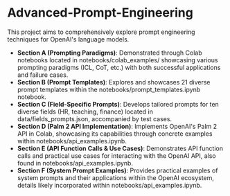 # Advanced-Prompt-Engineering

This project aims to comprehensively explore prompt engineering techniques for OpenAI's language models.

- **Section A (Prompting Paradigms)**: Demonstrated through Colab notebooks located in notebooks/colab_examples/ showcasing various prompting paradigms (ICL, CoT, etc.) with both successful applications and failure cases.
- **Section B (Prompt Templates)**: Explores and showcases 21 diverse prompt templates within the notebooks/prompt_templates.ipynb notebook.
- **Section C (Field-Specific Prompts)**: Develops tailored prompts for ten diverse fields (HR, teaching, finance) located in data/fields_prompts.json, accompanied by test cases.
- **Section D (Palm 2 API Implementation)**: Implements OpenAI's Palm 2 API in Colab, showcasing its capabilities through concrete examples within notebooks/api_examples.ipynb.
- **Section E (API Function Calls & Use Cases)**: Demonstrates API function calls and practical use cases for interacting with the OpenAI API, also found in notebooks/api_examples.ipynb.
- **Section F (System Prompt Examples)**: Provides practical examples of system prompts and their applications within the OpenAI ecosystem, details likely incorporated within notebooks/api_examples.ipynb.